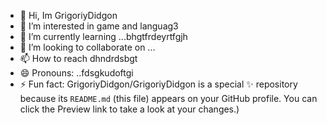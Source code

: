 - 👋 Hi, Im GrigoriyDidgon
- 👀 I’m interested in game and languag3
- 🌱 I’m currently learning ...bhgtfrdeyrtfgjh
- 💞️ I’m looking to collaborate on ...
- 📫 How to reach dhndrdsbgt
- 😄 Pronouns: ..fdsgkudoftgi
- ⚡ Fun fact:
GrigoriyDidgon/GrigoriyDidgon is a special ✨ repository because its `README.md` (this file) appears on your GitHub profile.
You can click the Preview link to take a look at your changes.)
